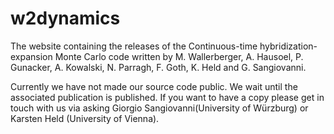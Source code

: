 w2dynamics
==========

The website containing the releases of the Continuous-time hybridization-expansion Monte 
Carlo code written by M. Wallerberger, A. Hausoel, P. Gunacker, A. Kowalski, N. Parragh, F. Goth, 
K. Held and G. Sangiovanni.

Currently we have not made our source code public. We wait until the associated publication is 
published. If you want to have a copy please get in touch with us via asking Giorgio 
Sangiovanni(University of Würzburg) or Karsten Held (University of Vienna).
